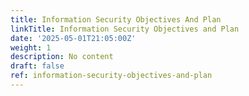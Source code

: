 ```yaml
---
title: Information Security Objectives And Plan
linkTitle: Information Security Objectives and Plan
date: '2025-05-01T21:05:00Z'
weight: 1
description: No content
draft: false
ref: information-security-objectives-and-plan
---
```


